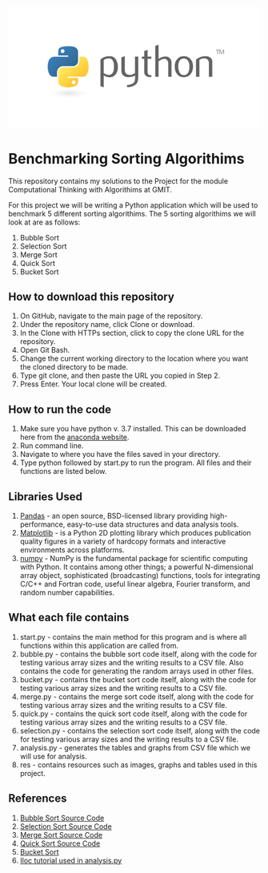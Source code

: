 ![Python Banner](/res/python-banner.jpg)
# Benchmarking Sorting Algorithims

This repository contains my solutions to the Project for the module Computational Thinking with Algorithims at GMIT. 
<p>For this project we will be writing a Python application which will be used to benchmark 5 different sorting algorithims. The 5 sorting algorithims we will look at are as follows: </p>

1. Bubble Sort
2. Selection Sort
3. Merge Sort
4. Quick Sort
5. Bucket Sort

## How to download this repository

1. On GitHub, navigate to the main page of the repository.
2. Under the repository name, click Clone or download.
3. In the Clone with HTTPs section, click to copy the clone URL for the repository.
4. Open Git Bash.
5. Change the current working directory to the location where you want the cloned directory to be made.
6. Type git clone, and then paste the URL you copied in Step 2.
7. Press Enter. Your local clone will be created.

## How to run the code

1. Make sure you have python v. 3.7 installed. This can be downloaded here from the [anaconda website](https://www.anaconda.com/distribution/).
2. Run command line.
3. Navigate to where you have the files saved in your directory.
4. Type python followed by start.py to run the program. All files and their functions are listed below.

## Libraries Used 
1. [Pandas](https://pandas.pydata.org/) -  an open source, BSD-licensed library providing high-performance, easy-to-use data structures and data analysis tools.
2. [Matplotlib](https://matplotlib.org/) - is a Python 2D plotting library which produces publication quality figures in a variety of hardcopy formats and interactive environments across platforms.
3. [numpy](https://www.numpy.org/) - NumPy is the fundamental package for scientific computing with Python. It contains among other things; a powerful N-dimensional array object, sophisticated (broadcasting) functions, tools for integrating C/C++ and Fortran code, useful linear algebra, Fourier transform, and random number capabilities.

## What each file contains

1. start.py - contains the main method for this program and is where all functions within this application are called from.
2. bubble.py - contains the bubble sort code itself, along with the code for testing various array sizes and the writing results to a CSV file. Also contains the code for generating the random arrays used in other files.
3. bucket.py - contains the bucket sort code itself, along with the code for testing various array sizes and the writing results to a CSV file.
4. merge.py - contains the merge sort code itself, along with the code for testing various array sizes and the writing results to a CSV file.
5. quick.py - contains the quick sort code itself, along with the code for testing various array sizes and the writing results to a CSV file.
6. selection.py - contains the selection sort code itself, along with the code for testing various array sizes and the writing results to a CSV file.
7. analysis.py - generates the tables and graphs from CSV file which we will use for analysis.
8. res - contains resources such as images, graphs and tables used in this project.


## References

1. [Bubble Sort Source Code](http://interactivepython.org/runestone/static/pythonds/SortSearch/TheBubbleSort.html)
2. [Selection Sort Source Code](https://www.pythoncentral.io/selection-sort-implementation-guide/)
3. [Merge Sort Source Code](http://interactivepython.org/courselib/static/pythonds/SortSearch/TheMergeSort.html)
4. [Quick Sort Source Code](http://interactivepython.org/courselib/static/pythonds/SortSearch/TheQuickSort.html)
5. [Bucket Sort](https://gist.github.com/joaofeitoza13/95bc455570ed5471830379c90a1349e7)
6. [Iloc tutorial used in analysis.py](https://www.shanelynn.ie/select-pandas-dataframe-rows-and-columns-using-iloc-loc-and-ix/)